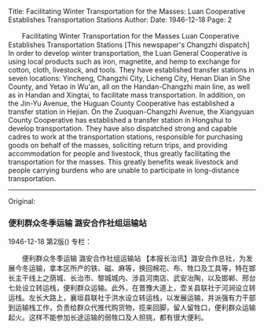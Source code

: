 Title: Facilitating Winter Transportation for the Masses: Luan Cooperative Establishes Transportation Stations
Author:
Date: 1946-12-18
Page: 2

　　Facilitating Winter Transportation for the Masses
    Luan Cooperative Establishes Transportation Stations
    [This newspaper's Changzhi dispatch] In order to develop winter transportation, the Luan General Cooperative is using local products such as iron, magnetite, and hemp to exchange for cotton, cloth, livestock, and tools. They have established transfer stations in seven locations: Yincheng, Changzhi City, Licheng City, Henan Dian in She County, and Yetao in Wu'an, all on the Handan-Changzhi main line, as well as in Handan and Xingtai, to facilitate mass transportation. In addition, on the Jin-Yu Avenue, the Huguan County Cooperative has established a transfer station in Hejian. On the Zuoquan-Changzhi Avenue, the Xiangyuan County Cooperative has established a transfer station in Hongshui to develop transportation. They have also dispatched strong and capable cadres to work at the transportation stations, responsible for purchasing goods on behalf of the masses, soliciting return trips, and providing accommodation for people and livestock, thus greatly facilitating the transportation for the masses. This greatly benefits weak livestock and people carrying burdens who are unable to participate in long-distance transportation.



<hr /> 

Original: 


### 便利群众冬季运输  潞安合作社组运输站

1946-12-18
第2版()
专栏：

　　便利群众冬季运输
    潞安合作社组运输站
    【本报长治讯】潞安合作总社，为发展今冬运输，拿本区所产的铁、磁、麻等，换回棉花、布、牲口及工具等，特在邯长主干线上之荫城、长治市、黎城城内、涉县河南店、武安冶陶，以及邯郸、邢台七处设立转运栈，便利群众运输。此外，在晋豫大道上，壶关县联社于河涧设立转运栈。左长大路上，襄垣县联社于洪水设立转运栈，以发展运输，并派强有力干部到运输栈工作，负责给群众代推代购货物，揽来回脚，留人留牲口，便利群众运输起火。这样不能参加长途运输的弱牲口及人担挑，都有很大便利。
